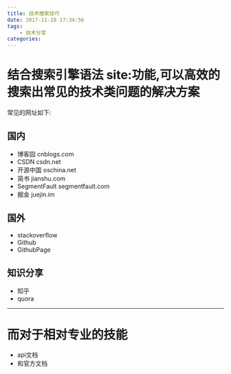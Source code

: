 ```yaml
---
title: 技术搜索技巧
date: 2017-11-28 17:34:56
tags:
    - 技术分享
categories:
---
```


# 结合搜索引擎语法 site:功能,可以高效的搜索出常见的技术类问题的解决方案
常见的网址如下:

## 国内
- 博客园       cnblogs.com
- CSDN        csdn.net
- 开源中国      oschina.net
- 简书         jianshu.com
- SegmentFault segmentfault.com
- 掘金          juejin.im

## 国外
- stackoverflow
- Github
- GithubPage


## 知识分享
- 知乎
- quora
-----------

# 而对于相对专业的技能
- api文档
- 和官方文档